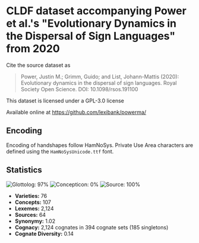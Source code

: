 # CLDF dataset accompanying Power et al.'s "Evolutionary Dynamics in the Dispersal of Sign Languages" from 2020

Cite the source dataset as

> Power, Justin M.; Grimm, Guido; and List, Johann-Mattis (2020): Evolutionary dynamics in the dispersal of sign languages. Royal Society Open Science. DOI: 10.1098/rsos.191100

This dataset is licensed under a GPL-3.0 license

Available online at https://github.com/lexibank/powerma/

## Encoding

Encoding of handshapes follow HamNoSys. Private Use Area characters are defined using the `HamNoSysUnicode.ttf` font.

## Statistics


![Glottolog: 97%](https://img.shields.io/badge/Glottolog-97%25-green.svg "Glottolog: 97%")
![Concepticon: 0%](https://img.shields.io/badge/Concepticon-0%25-red.svg "Concepticon: 0%")
![Source: 100%](https://img.shields.io/badge/Source-100%25-brightgreen.svg "Source: 100%")

- **Varieties:** 76
- **Concepts:** 107
- **Lexemes:** 2,124
- **Sources:** 64
- **Synonymy:** 1.02
- **Cognacy:** 2,124 cognates in 394 cognate sets (185 singletons)
- **Cognate Diversity:** 0.14
